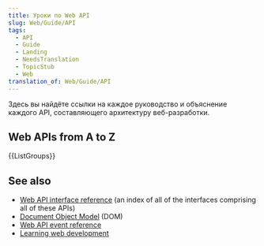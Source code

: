 ```yaml
---
title: Уроки по Web API
slug: Web/Guide/API
tags:
  - API
  - Guide
  - Landing
  - NeedsTranslation
  - TopicStub
  - Web
translation_of: Web/Guide/API
---
```

Здесь вы найдёте ссылки на каждое руководство и объяснение каждого API, составляющего архитектуру веб-разработки.

## Web APIs from A to Z

{{ListGroups}}

## See also

- [Web API interface reference](/ru/docs/Web/API) (an index of all of the interfaces comprising all of these APIs)
- [Document Object Model](/ru/docs/Web/API/Document_Object_Model) (DOM)
- [Web API event reference](/ru/docs/Web/Events)
- [Learning web development](/ru/docs/Learn)

